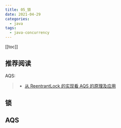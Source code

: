 ```yaml
---
title: 05_锁
date: 2021-04-29
categories:
  - java
tags:
  - java-concurrency
---
```


[[toc]]

## 推荐阅读

AQS:

> - [从 ReentrantLock 的实现看 AQS 的原理及应用](https://tech.meituan.com/2019/12/05/aqs-theory-and-apply.html)

## 锁

## AQS

